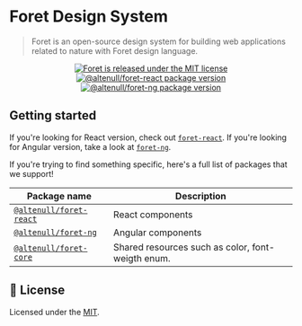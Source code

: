 # Foret Design System

> Foret is an open-source design system for building web applications related to nature with Foret design language.

<p align="center">
  <a href="https://github.com/altenull/foret/blob/master/LICENSE">
    <img src="https://img.shields.io/badge/license-MIT-blue.svg" alt="Foret is released under the MIT license" />
  </a>
  <a href="https://www.npmjs.com/package/@altenull/foret-react">
    <img src="https://img.shields.io/npm/v/@altenull/foret-react?logo=npm&logoColor=fff&label=%40altenull%2Fforet-react&color=limegreen" alt="@altenull/foret-react package version" />
  </a>
  <a href="https://www.npmjs.com/package/@altenull/foret-ng">
    <img src="https://img.shields.io/npm/v/@altenull/foret-ng?logo=npm&logoColor=fff&label=%40altenull%2Fforet-ng&color=limegreen" alt="@altenull/foret-ng package version" />
  </a>
</p>

## Getting started

If you're looking for React version, check out [`foret-react`](./foret-react). If you're looking for Angular
version, take a look at [`foret-ng`](./foret-ng).

If you're trying to find something specific, here's a full list of packages that
we support!

| Package name                             | Description                                       |
| ---------------------------------------- | ------------------------------------------------- |
| [`@altenull/foret-react`](./foret-react) | React components                                  |
| [`@altenull/foret-ng`](./foret-ng)       | Angular components                                |
| [`@altenull/foret-core`](./foret-core)   | Shared resources such as color, font-weigth enum. |

## 📝 License

Licensed under the [MIT](./LICENSE).
